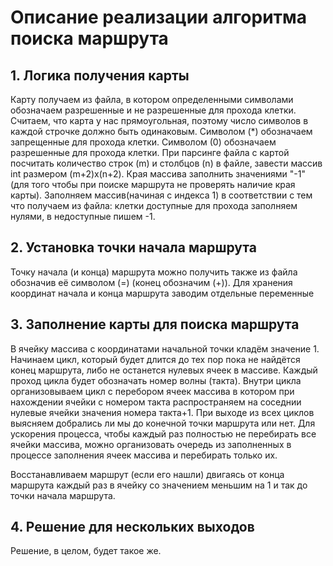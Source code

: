 # Описание реализации алгоритма поиска маршрута
## 1. Логика получения карты
  Карту получаем из файла, в котором определенными символами обозначаем разрешенные и не разрешенные для прохода клетки.
  Считаем, что карта у нас прямоугольная, поэтому число символов в каждой строчке должно быть одинаковым. Символом (*) обозначаем запрещенные для прохода клетки. Символом (0) обозначаем разрешенные для прохода клетки.
  При парсинге файла с картой посчитать количество строк (m) и столбцов (n) в файле, завести массив int размером (m+2)x(n+2).
  Края массива заполнить значениями "-1" (для того чтобы при поиске маршрута не проверять наличие края карты).
  Заполняем массив(начиная с индекса 1) в соответствии с тем что получаем из файла: клетки доступные для прохода заполняем нулями, в недоступные пишем -1.

## 2. Установка точки начала маршрута
  Точку начала (и конца) маршрута можно получить также из файла обозначив её символом (=) (конец обозначим (+)). Для хранения координат начала и конца маршрута заводим отдельные переменные
  
## 3. Заполнение карты для поиска маршрута
  В ячейку массива с координатами начальной точки кладём значение 1.
  Начинаем цикл, который будет длится до тех пор пока не найдётся конец маршрута, либо не останется нулевых ячеек в массиве. Каждый проход цикла будет обозначать номер волны (такта).
    Внутри цикла организовываем цикл с перебором ячеек массива в котором при нахождении ячейки с номером такта распространяем на соседнии нулевые ячейки значения номера такта+1.
  При выходе из всех циклов выясняем добрались ли мы до конечной точки маршрута или нет.
  Для ускорения процесса, чтобы каждый раз полностью не перебирать все ячейки массива, можно организовать очередь из заполненных в процессе заполнения ячеек массива и перебирать только их.
  
  Восстанавливаем маршрут (если его нашли) двигаясь от конца маршрута каждый раз в ячейку со значением меньшим на 1 и так до точки начала маршрута.
 
 ## 4. Решение для нескольких выходов
  Решение, в целом, будет такое же.
